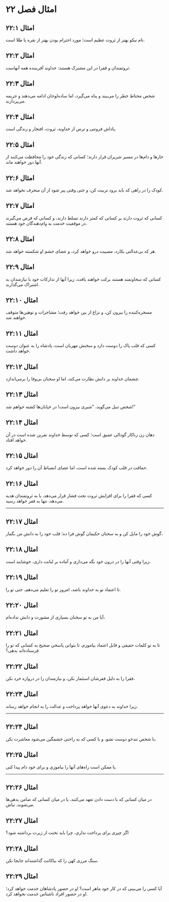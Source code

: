 # امثال فصل ۲۲

## امثال ۲۲:۱

نام نیکو بهتر از ثروت عظیم است؛ مورد احترام بودن بهتر از نقره یا طلا است.

## امثال ۲۲:۲

ثروتمندان و فقرا در این مشترک هستند: خداوند آفریننده همه آنهاست.

## امثال ۲۲:۳

شخص محتاط خطر را می‌بیند و پناه می‌گیرد، اما ساده‌لوحان ادامه می‌دهند و جریمه می‌پردازند.

## امثال ۲۲:۴

پاداش فروتنی و ترس از خداوند، ثروت، افتخار و زندگی است.

## امثال ۲۲:۵

خارها و دام‌ها در مسیر شریران قرار دارند؛ کسانی که زندگی خود را محافظت می‌کنند از آنها دور خواهند ماند.

## امثال ۲۲:۶

کودک را در راهی که باید برود تربیت کن، و حتی وقتی پیر شود از آن منحرف نخواهد شد.

## امثال ۲۲:۷

کسانی که ثروت دارند بر کسانی که کمتر دارند تسلط دارند، و کسانی که قرض می‌گیرند در موقعیت خدمت به وام‌دهندگان خود هستند.

## امثال ۲۲:۸

هر که بی‌عدالتی بکارد، مصیبت درو خواهد کرد، و عصای خشم او شکسته خواهد شد.

## امثال ۲۲:۹

کسانی که سخاوتمند هستند برکت خواهند یافت، زیرا آنها از تدارکات خود با نیازمندان به اشتراک می‌گذارند.

## امثال ۲۲:۱۰

مسخره‌کننده را بیرون کن، و نزاع از بین خواهد رفت؛ مشاجرات و توهین‌ها متوقف خواهند شد.

## امثال ۲۲:۱۱

کسی که قلب پاک را دوست دارد و سخنش مهربان است، پادشاه را به عنوان دوست خواهد داشت.

## امثال ۲۲:۱۲

چشمان خداوند بر دانش نظارت می‌کند، اما او سخنان بی‌وفا را برمی‌اندازد.

## امثال ۲۲:۱۳

شخص تنبل می‌گوید، "شیری بیرون است! در خیابان‌ها کشته خواهم شد!"

## امثال ۲۲:۱۴

دهان زن زناکار گودالی عمیق است؛ کسی که توسط خداوند نفرین شده است در آن خواهد افتاد.

## امثال ۲۲:۱۵

حماقت در قلب کودک بسته شده است، اما عصای انضباط آن را دور خواهد کرد.

## امثال ۲۲:۱۶

کسی که فقرا را برای افزایش ثروت تحت فشار قرار می‌دهد، یا به ثروتمندان هدیه می‌دهد، تنها به فقر خواهد رسید.

---

## امثال ۲۲:۱۷

گوش خود را مایل کن و به سخنان حکیمان گوش فرا ده؛ قلب خود را به دانش من بگمار،

## امثال ۲۲:۱۸

زیرا وقتی آنها را در درون خود نگه می‌داری و آماده بر لبانت داری، خوشایند است.

## امثال ۲۲:۱۹

تا اعتماد تو به خداوند باشد، امروز تو را تعلیم می‌دهم، حتی تو را.

## امثال ۲۲:۲۰

آیا من به تو سخنان بسیاری از مشورت و دانش نداده‌ام،

## امثال ۲۲:۲۱

تا به تو کلمات حقیقی و قابل اعتماد بیاموزم، تا بتوانی پاسخی صحیح به کسانی که تو را فرستاده‌اند بدهی؟

## امثال ۲۲:۲۲

فقرا را به دلیل فقرشان استثمار نکن، و نیازمندان را در دروازه خرد نکن،

## امثال ۲۲:۲۳

زیرا خداوند به دعوی آنها خواهد پرداخت و عدالت را به انجام خواهد رساند.

---

## امثال ۲۲:۲۴

با شخص تندخو دوست نشو، و با کسی که به راحتی خشمگین می‌شود معاشرت نکن،

## امثال ۲۲:۲۵

یا ممکن است راه‌های آنها را بیاموزی و برای خود دام پیدا کنی.

---

## امثال ۲۲:۲۶

در میان کسانی که با دست دادن تعهد می‌کنند، یا در میان کسانی که ضامن بدهی‌ها می‌شوند، نباش.

## امثال ۲۲:۲۷

اگر چیزی برای پرداخت نداری، چرا باید تختت از زیرت برداشته شود؟

## امثال ۲۲:۲۸

سنگ مرزی کهن را که نیاکانت گذاشته‌اند جابجا نکن.

## امثال ۲۲:۲۹

آیا کسی را می‌بینی که در کار خود ماهر است؟ او در حضور پادشاهان خدمت خواهد کرد؛ او در حضور افراد ناشناس خدمت نخواهد کرد.
